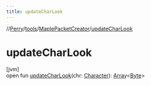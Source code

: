 ```yaml
---
title: updateCharLook
---
```

//[Perry](../../../index.html)/[tools](../index.html)/[MaplePacketCreator](index.html)/[updateCharLook](update-char-look.html)



# updateCharLook



[jvm]\
open fun [updateCharLook](update-char-look.html)(chr: [Character](../../client/-character/index.html)): [Array](https://kotlinlang.org/api/latest/jvm/stdlib/kotlin/-array/index.html)<[Byte](https://kotlinlang.org/api/latest/jvm/stdlib/kotlin/-byte/index.html)>





